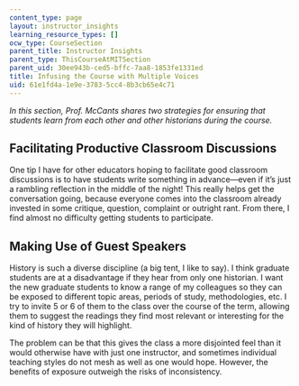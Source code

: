 ```yaml
---
content_type: page
layout: instructor_insights
learning_resource_types: []
ocw_type: CourseSection
parent_title: Instructor Insights
parent_type: ThisCourseAtMITSection
parent_uid: 30ee943b-ced5-bffc-7aa8-1853fe1331ed
title: Infusing the Course with Multiple Voices
uid: 61e1fd4a-1e9e-3783-5cc4-8b3cb65e4c71
---
```


_In this section, Prof. McCants shares two strategies for ensuring that students learn from each other and other historians during the course._

Facilitating Productive Classroom Discussions
---------------------------------------------

One tip I have for other educators hoping to facilitate good classroom discussions is to have students write something in advance—even if it’s just a rambling reflection in the middle of the night! This really helps get the conversation going, because everyone comes into the classroom already invested in some critique, question, complaint or outright rant. From there, I find almost no difficulty getting students to participate.

Making Use of Guest Speakers
----------------------------

History is such a diverse discipline (a big tent, I like to say). I think graduate students are at a disadvantage if they hear from only one historian. I want the new graduate students to know a range of my colleagues so they can be exposed to different topic areas, periods of study, methodologies, etc. I try to invite 5 or 6 of them to the class over the course of the term, allowing them to suggest the readings they find most relevant or interesting for the kind of history they will highlight.

The problem can be that this gives the class a more disjointed feel than it would otherwise have with just one instructor, and sometimes individual teaching styles do not mesh as well as one would hope. However, the benefits of exposure outweigh the risks of inconsistency.